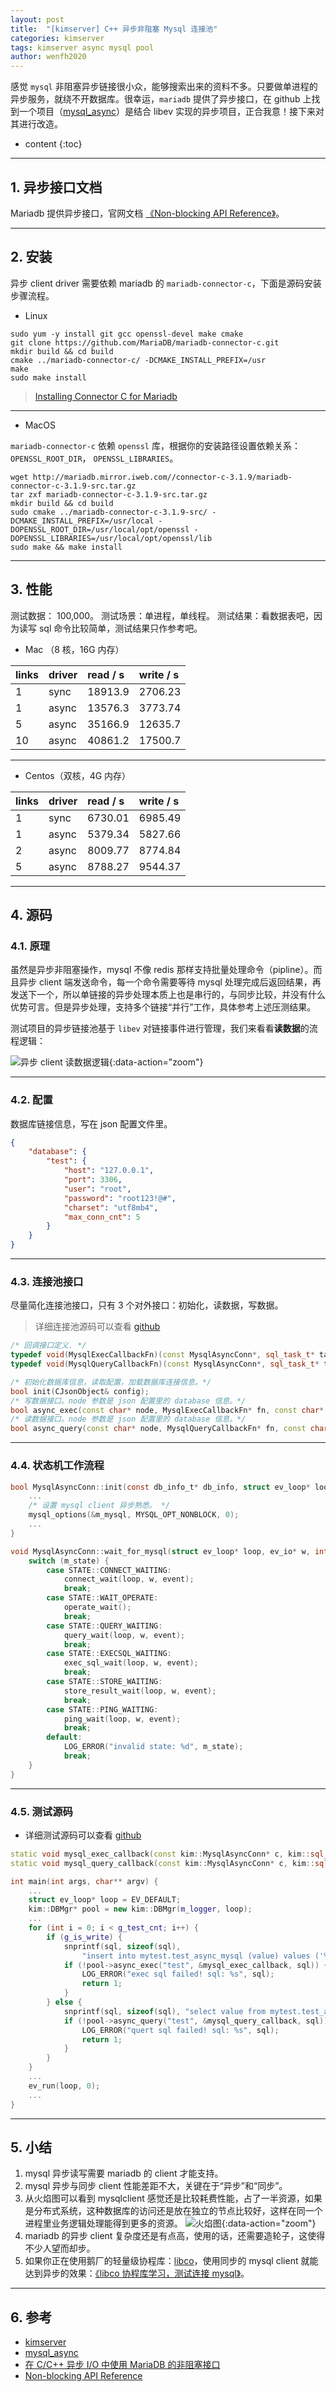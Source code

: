 ```yaml
---
layout: post
title:  "[kimserver] C++ 异步非阻塞 Mysql 连接池"
categories: kimserver
tags: kimserver async mysql pool
author: wenfh2020
---
```


感觉 `mysql` 非阻塞异步链接很小众，能够搜索出来的资料不多。只要做单进程的异步服务，就绕不开数据库。很幸运，`mariadb` 提供了异步接口，在 github 上找到一个项目（[mysql_async](https://github.com/liujian0616/mysql_async)）是结合 libev 实现的异步项目，正合我意！接下来对其进行改造。




* content
{:toc}

---

## 1. 异步接口文档

Mariadb 提供异步接口，官网文档 [《Non-blocking API Reference》](https://mariadb.com/kb/en/non-blocking-api-reference/)。

---

## 2. 安装

异步 client driver 需要依赖 mariadb 的 `mariadb-connector-c`，下面是源码安装步骤流程。

* Linux

```shell
sudo yum -y install git gcc openssl-devel make cmake
git clone https://github.com/MariaDB/mariadb-connector-c.git
mkdir build && cd build
cmake ../mariadb-connector-c/ -DCMAKE_INSTALL_PREFIX=/usr
make
sudo make install
```

> [Installing Connector C for Mariadb](https://stackoverflow.com/questions/51603067/installing-connector-c-for-mariadb)

---

* MacOS

`mariadb-connector-c` 依赖 `openssl` 库，根据你的安装路径设置依赖关系：`OPENSSL_ROOT_DIR`， `OPENSSL_LIBRARIES`。

```shell
wget http://mariadb.mirror.iweb.com//connector-c-3.1.9/mariadb-connector-c-3.1.9-src.tar.gz
tar zxf mariadb-connector-c-3.1.9-src.tar.gz
mkdir build && cd build
sudo cmake ../mariadb-connector-c-3.1.9-src/ -DCMAKE_INSTALL_PREFIX=/usr/local -DOPENSSL_ROOT_DIR=/usr/local/opt/openssl -DOPENSSL_LIBRARIES=/usr/local/opt/openssl/lib
sudo make && make install
```

---

## 3. 性能

测试数据： 100,000。
测试场景：单进程，单线程。
测试结果：看数据表吧，因为读写 sql 命令比较简单，测试结果只作参考吧。

* Mac （8 核，16G 内存）

| links | driver | read / s | write / s |
| :---- | :----- | :------- | :-------- |
| 1     | sync   | 18913.9  | 2706.23   |
| 1     | async  | 13576.3  | 3773.74   |
| 5     | async  | 35166.9  | 12635.7   |
| 10    | async  | 40861.2  | 17500.7   |

---

* Centos（双核，4G 内存）

| links | driver | read / s | write / s |
| :---- | :----- | :------- | :-------- |
| 1     | sync   | 6730.01  | 6985.49   |
| 1     | async  | 5379.34  | 5827.66   |
| 2     | async  | 8009.77  | 8774.84   |
| 5     | async  | 8788.27  | 9544.37   |

---

## 4. 源码

### 4.1. 原理

虽然是异步非阻塞操作，mysql 不像 redis 那样支持批量处理命令（pipline）。而且异步 client 端发送命令，每一个命令需要等待 mysql 处理完成后返回结果，再发送下一个，所以单链接的异步处理本质上也是串行的，与同步比较，并没有什么优势可言。但是异步处理，支持多个链接“并行”工作，具体参考上述压测结果。

测试项目的异步链接池基于 `libev` 对链接事件进行管理，我们来看看**读数据**的流程逻辑：

![异步 client 读数据逻辑](/images/2020-08-30-15-11-33.png){:data-action="zoom"}

---

### 4.2. 配置

数据库链接信息，写在 json 配置文件里。

```json
{
    "database": {
        "test": {
            "host": "127.0.0.1",
            "port": 3306,
            "user": "root",
            "password": "root123!@#",
            "charset": "utf8mb4",
            "max_conn_cnt": 5
        }
    }
}
```

---

### 4.3. 连接池接口

尽量简化连接池接口，只有 3 个对外接口：初始化，读数据，写数据。

> 详细连接池源码可以查看 [github](https://github.com/wenfh2020/kimserver/tree/master/src/core/db)

```c++
/* 回调接口定义. */
typedef void(MysqlExecCallbackFn)(const MysqlAsyncConn*, sql_task_t* task);
typedef void(MysqlQueryCallbackFn)(const MysqlAsyncConn*, sql_task_t* task, MysqlResult* res);

/* 初始化数据库信息，读取配置，加载数据库连接信息。*/
bool init(CJsonObject& config);
/* 写数据接口。node 参数是 json 配置里的 database 信息。*/
bool async_exec(const char* node, MysqlExecCallbackFn* fn, const char* sql, void* privdata = nullptr);
/* 读数据接口。node 参数是 json 配置里的 database 信息。*/
bool async_query(const char* node, MysqlQueryCallbackFn* fn, const char* sql, void* privdata = nullptr);
```

---

### 4.4. 状态机工作流程

```c
bool MysqlAsyncConn::init(const db_info_t* db_info, struct ev_loop* loop) {
    ...
    /* 设置 mysql client 异步熟悉。 */
    mysql_options(&m_mysql, MYSQL_OPT_NONBLOCK, 0);
    ...
}

void MysqlAsyncConn::wait_for_mysql(struct ev_loop* loop, ev_io* w, int event) {
    switch (m_state) {
        case STATE::CONNECT_WAITING:
            connect_wait(loop, w, event);
            break;
        case STATE::WAIT_OPERATE:
            operate_wait();
            break;
        case STATE::QUERY_WAITING:
            query_wait(loop, w, event);
            break;
        case STATE::EXECSQL_WAITING:
            exec_sql_wait(loop, w, event);
            break;
        case STATE::STORE_WAITING:
            store_result_wait(loop, w, event);
            break;
        case STATE::PING_WAITING:
            ping_wait(loop, w, event);
            break;
        default:
            LOG_ERROR("invalid state: %d", m_state);
            break;
    }
}
```

---

### 4.5. 测试源码

* 详细测试源码可以查看 [github](https://github.com/wenfh2020/kimserver/tree/master/src/test/test_mysql/test_async)

```c++
static void mysql_exec_callback(const kim::MysqlAsyncConn* c, kim::sql_task_t* task) {...}
static void mysql_query_callback(const kim::MysqlAsyncConn* c, kim::sql_task_t* task, kim::MysqlResult* res) {...}

int main(int args, char** argv) {
    ...
    struct ev_loop* loop = EV_DEFAULT;
    kim::DBMgr* pool = new kim::DBMgr(m_logger, loop);
    ...
    for (int i = 0; i < g_test_cnt; i++) {
        if (g_is_write) {
            snprintf(sql, sizeof(sql), 
                "insert into mytest.test_async_mysql (value) values ('%s %d');", "hello world", i);
            if (!pool->async_exec("test", &mysql_exec_callback, sql)) {
                LOG_ERROR("exec sql failed! sql: %s", sql);
                return 1;
            }
        } else {
            snprintf(sql, sizeof(sql), "select value from mytest.test_async_mysql where id = 1;");
            if (!pool->async_query("test", &mysql_query_callback, sql)) {
                LOG_ERROR("quert sql failed! sql: %s", sql);
                return 1;
            }
        }
    }
    ...
    ev_run(loop, 0);
    ...
}
```

---

## 5. 小结

1. mysql 异步读写需要 mariadb 的 client 才能支持。
2. mysql 异步与同步 client 性能差距不大，关键在于“异步”和“同步”。
3. 从火焰图可以看到 mysqlclient 感觉还是比较耗费性能，占了一半资源，如果是分布式系统，这种数据库的访问还是放在独立的节点比较好，这样在同一个进程里业务逻辑处理能得到更多的资源。
![火焰图](/images/2020-12-13-08-54-57.png){:data-action="zoom"}
4. mariadb 的异步 client 复杂度还是有点高，使用的话，还需要造轮子，这使得不少人望而却步。
5. 如果你正在使用鹅厂的轻量级协程库：[libco](https://github.com/Tencent/libco)，使用同步的 mysql client 就能达到异步的效果：[《libco 协程库学习，测试连接 mysql》](https://wenfh2020.com/2020/12/07/libco-learnning/)。

---

## 6. 参考

* [kimserver](https://github.com/wenfh2020/kimserver)
* [mysql_async](https://github.com/liujian0616/mysql_async/)
* [在 C/C++ 异步 I/O 中使用 MariaDB 的非阻塞接口](https://cloud.tencent.com/developer/article/1336510)
* [Non-blocking API Reference](https://mariadb.com/kb/en/non-blocking-api-reference/)
